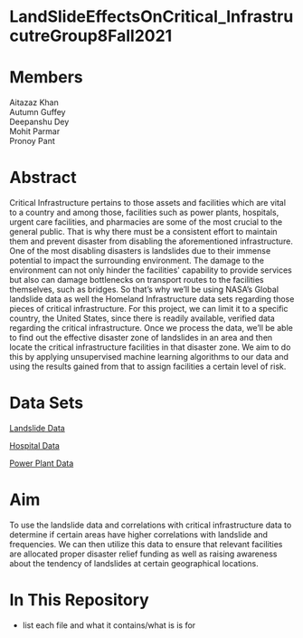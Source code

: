 # LandSlideEffectsOnCritical_InfrastrucutreGroup8Fall2021

# Members
Aitazaz Khan  
Autumn Guffey  
Deepanshu Dey  
Mohit Parmar  
Pronoy Pant

# Abstract
  Critical Infrastructure pertains to those assets and facilities which are vital to a country and among those, facilities such as power plants, hospitals, urgent care facilities, and pharmacies are some of the most crucial to the general public. That is why there must be a consistent effort to maintain them and prevent disaster from disabling the aforementioned infrastructure. One of the most disabling disasters is landslides due to their immense potential to impact the surrounding environment. The damage to the environment can not only hinder the facilities' capability to provide services but also can damage bottlenecks on transport routes to the facilities themselves, such as bridges. So that’s why we’ll be using NASA’s Global landslide data as well the Homeland Infrastructure data sets regarding those pieces of critical infrastructure. For this project, we can limit it to a specific country, the United States, since there is readily available, verified data regarding the critical infrastructure. Once we process the data, we’ll be able to find out the effective disaster zone of landslides in an area and then locate the critical infrastructure facilities in that disaster zone. We aim to do this by applying unsupervised machine learning algorithms to our data and using the results gained from that to assign facilities a certain level of risk. 


# Data Sets
[Landslide Data](https://disc.gsfc.nasa.gov/datasets/Global_Landslide_Nowcast_1.1/summary?keywords=landslide)  

[Hospital Data](https://hifld-geoplatform.opendata.arcgis.com/datasets/6ac5e325468c4cb9b905f1728d6fbf0f_0/explore?showTable=true)  

[Power Plant Data](https://hifld-geoplatform.opendata.arcgis.com/datasets/power-plants/explore?location=4.353707%2C-12.985721%2C2.00&showTable=true)  
# Aim  
To use the landslide data and correlations with critical infrastructure data to determine if certain areas have higher correlations with landslide and frequencies. We can then utilize this data to ensure that relevant facilities are allocated proper disaster relief funding as well as raising awareness about the tendency of landslides at certain geographical locations.

# In This Repository

* list each file and what it contains/what is is for
